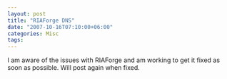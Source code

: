 ```yaml
---
layout: post
title: "RIAForge DNS"
date: "2007-10-16T07:10:00+06:00"
categories: Misc 
tags: 
---
```


I am aware of the issues with RIAForge and am working to get it fixed as soon as possible. Will post again when fixed.